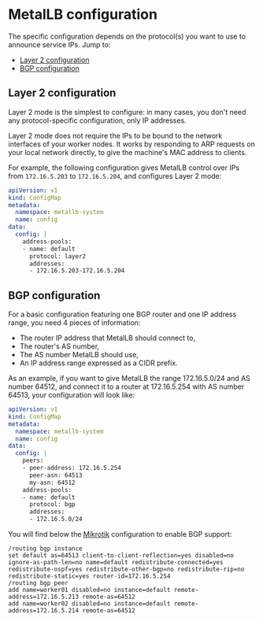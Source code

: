 # MetalLB configuration

The specific configuration depends on the protocol(s) you want to use to announce service IPs. Jump to:

- [Layer 2 configuration](#layer-2-configuration)
- [BGP configuration](#bgp-configuration)

## Layer 2 configuration

Layer 2 mode is the simplest to configure: in many cases, you don't
need any protocol-specific configuration, only IP addresses.

Layer 2 mode does not require the IPs to be bound to the network interfaces
of your worker nodes. It works by responding to ARP requests on your local
network directly, to give the machine's MAC address to clients.

For example, the following configuration gives MetalLB control over
IPs from `172.16.5.203` to `172.16.5.204`, and configures Layer 2
mode:

```yaml
apiVersion: v1
kind: ConfigMap
metadata:
  namespace: metallb-system
  name: config
data:
  config: |
    address-pools:
    - name: default
      protocol: layer2
      addresses:
      - 172.16.5.203-172.16.5.204
```

## BGP configuration

For a basic configuration featuring one BGP router and one IP address
range, you need 4 pieces of information:

- The router IP address that MetalLB should connect to,
- The router's AS number,
- The AS number MetalLB should use,
- An IP address range expressed as a CIDR prefix.

As an example, if you want to give MetalLB the range 172.16.5.0/24
and AS number 64512, and connect it to a router at 172.16.5.254 with AS
number 64513, your configuration will look like:

```yaml
apiVersion: v1
kind: ConfigMap
metadata:
  namespace: metallb-system
  name: config
data:
  config: |
    peers:
    - peer-address: 172.16.5.254
      peer-asn: 64513
      my-asn: 64512
    address-pools:
    - name: default
      protocol: bgp
      addresses:
      - 172.16.5.0/24
```

You will find below the [Mikrotik](https://mikrotik.com/) configuration to enable BGP support:

```
/routing bgp instance
set default as=64513 client-to-client-reflection=yes disabled=no ignore-as-path-len=no name=default redistribute-connected=yes redistribute-ospf=yes redistribute-other-bgp=no redistribute-rip=no redistribute-static=yes router-id=172.16.5.254
/routing bgp peer
add name=worker01 disabled=no instance=default remote-address=172.16.5.213 remote-as=64512
add name=worker02 disabled=no instance=default remote-address=172.16.5.214 remote-as=64512
```



